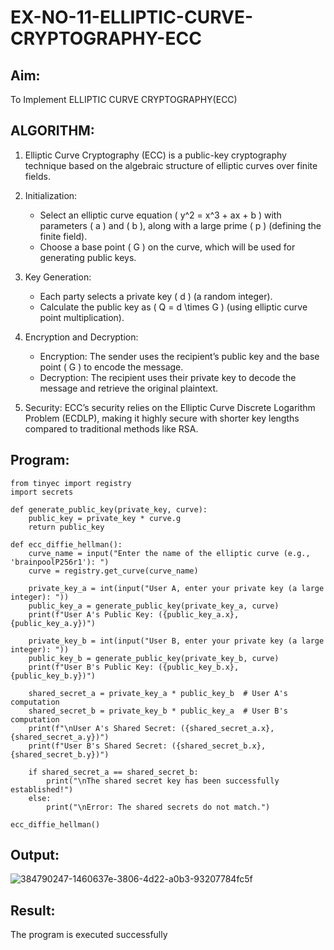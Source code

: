 # EX-NO-11-ELLIPTIC-CURVE-CRYPTOGRAPHY-ECC

## Aim:
To Implement ELLIPTIC CURVE CRYPTOGRAPHY(ECC)


## ALGORITHM:

1. Elliptic Curve Cryptography (ECC) is a public-key cryptography technique based on the algebraic structure of elliptic curves over finite fields.

2. Initialization:
   - Select an elliptic curve equation \( y^2 = x^3 + ax + b \) with parameters \( a \) and \( b \), along with a large prime \( p \) (defining the finite field).
   - Choose a base point \( G \) on the curve, which will be used for generating public keys.

3. Key Generation:
   - Each party selects a private key \( d \) (a random integer).
   - Calculate the public key as \( Q = d \times G \) (using elliptic curve point multiplication).

4. Encryption and Decryption:
   - Encryption: The sender uses the recipient’s public key and the base point \( G \) to encode the message.
   - Decryption: The recipient uses their private key to decode the message and retrieve the original plaintext.

5. Security: ECC’s security relies on the Elliptic Curve Discrete Logarithm Problem (ECDLP), making it highly secure with shorter key lengths compared to traditional methods like RSA.

## Program:
~~~
from tinyec import registry
import secrets

def generate_public_key(private_key, curve):
    public_key = private_key * curve.g
    return public_key

def ecc_diffie_hellman():
    curve_name = input("Enter the name of the elliptic curve (e.g., 'brainpoolP256r1'): ")
    curve = registry.get_curve(curve_name)

    private_key_a = int(input("User A, enter your private key (a large integer): "))
    public_key_a = generate_public_key(private_key_a, curve)
    print(f"User A's Public Key: ({public_key_a.x}, {public_key_a.y})")

    private_key_b = int(input("User B, enter your private key (a large integer): "))
    public_key_b = generate_public_key(private_key_b, curve)
    print(f"User B's Public Key: ({public_key_b.x}, {public_key_b.y})")

    shared_secret_a = private_key_a * public_key_b  # User A's computation
    shared_secret_b = private_key_b * public_key_a  # User B's computation
    print(f"\nUser A's Shared Secret: ({shared_secret_a.x}, {shared_secret_a.y})")
    print(f"User B's Shared Secret: ({shared_secret_b.x}, {shared_secret_b.y})")

    if shared_secret_a == shared_secret_b:
        print("\nThe shared secret key has been successfully established!")
    else:
        print("\nError: The shared secrets do not match.")

ecc_diffie_hellman()
~~~
## Output:
![384790247-1460637e-3806-4d22-a0b3-93207784fc5f](https://github.com/user-attachments/assets/f887c749-29c0-44c8-adc5-027a53c5ddb9)
## Result:
The program is executed successfully

